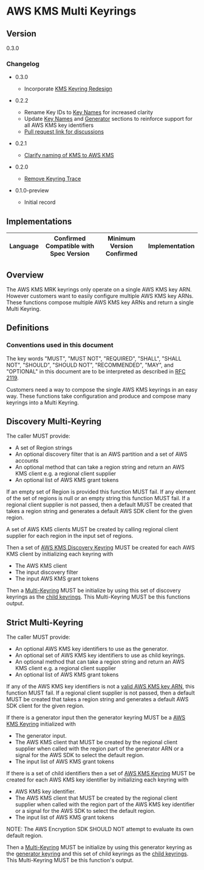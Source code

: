 [//]: # "Copyright Amazon.com Inc. or its affiliates. All Rights Reserved."
[//]: # "SPDX-License-Identifier: CC-BY-SA-4.0"

# AWS KMS Multi Keyrings

## Version

0.3.0

### Changelog

- 0.3.0

  - Incorporate [KMS Keyring Redesign](https://github.com/awslabs/aws-encryption-sdk-specification/tree/master/proposals/2020-07-01_aws-kms-keyring-redesign)

- 0.2.2

  - Rename Key IDs to [Key Names](#key-names) for increased clarity
  - Update [Key Names](#key-names) and [Generator](#generator) sections to reinforce support for all AWS KMS key identifiers
  - [Pull request link for discussions](https://github.com/awslabs/aws-encryption-sdk-specification/pull/123)

- 0.2.1

  - [Clarify naming of KMS to AWS KMS](https://github.com/awslabs/aws-encryption-sdk-specification/issues/67)

- 0.2.0

  - [Remove Keyring Trace](../changes/2020-05-13_remove-keyring-trace/change.md)

- 0.1.0-preview

  - Initial record

## Implementations

| Language | Confirmed Compatible with Spec Version | Minimum Version Confirmed | Implementation |
| -------- | -------------------------------------- | ------------------------- | -------------- |

## Overview

The AWS KMS MRK keyrings only operate on a single AWS KMS key ARN.
However customers want to easily configure multiple AWS KMS key ARNs.
These functions compose multiple AWS KMS key ARNs and return a single Multi Keyring.

## Definitions

### Conventions used in this document

The key words "MUST", "MUST NOT", "REQUIRED", "SHALL", "SHALL NOT", "SHOULD", "SHOULD NOT", "RECOMMENDED", "MAY", and "OPTIONAL"
in this document are to be interpreted as described in [RFC 2119](https://tools.ietf.org/html/rfc2119).

Customers need a way to compose the single AWS KMS keyrings in an easy way. These functions take configuration and produce and compose many keyrings into a Multi Keyring.

## Discovery Multi-Keyring

The caller MUST provide:

- A set of Region strings
- An optional discovery filter that is an AWS partition and a set of AWS accounts
- An optional method that can take a region string and return an AWS KMS client e.g. a regional client supplier
- An optional list of AWS KMS grant tokens

If an empty set of Region is provided this function MUST fail.
If any element of the set of regions is null or an empty string this function MUST fail.
If a regional client supplier is not passed, then a default MUST be created that takes a region string and generates a default AWS SDK client for the given region.

A set of AWS KMS clients MUST be created by calling regional client supplier for each region in the input set of regions.

Then a set of [AWS KMS Discovery Keyring](aws-kms-discovery-keyring.md) MUST be created for each AWS KMS client by initializing each keyring with

- The AWS KMS client
- The input discovery filter
- The input AWS KMS grant tokens

Then a [Multi-Keyring](../multi-keyring.md#inputs) MUST be initialize by using this set of discovery keyrings as the [child keyrings](../multi-keyring.md#child-keyrings).
This Multi-Keyring MUST be this functions output.

## Strict Multi-Keyring

The caller MUST provide:

- An optional AWS KMS key identifiers to use as the generator.
- An optional set of AWS KMS key identifiers to use as child keyrings.
- An optional method that can take a region string and return an AWS KMS client e.g. a regional client supplier
- An optional list of AWS KMS grant tokens

If any of the AWS KMS key identifiers is not a [valid AWS KMS key ARN](aws-kms-key-arn.md#a-valid-aws-kms-arn), this function MUST fail.
If a regional client supplier is not passed, then a default MUST be created that takes a region string and generates a default AWS SDK client for the given region.

If there is a generator input then the generator keyring MUST be a [AWS KMS Keyring](aws-kms-keyring.md) initialized with

- The generator input.
- The AWS KMS client that MUST be created by the regional client supplier
  when called with the region part of the generator ARN
  or a signal for the AWS SDK to select the default region.
- The input list of AWS KMS grant tokens

If there is a set of child identifiers then a set of [AWS KMS Keyring](aws-kms-keyring.md) MUST be created for each AWS KMS key identifier by initializing each keyring with

- AWS KMS key identifier.
- The AWS KMS client that MUST be created by the regional client supplier
  when called with the region part of the AWS KMS key identifier
  or a signal for the AWS SDK to select the default region.
- The input list of AWS KMS grant tokens

NOTE: The AWS Encryption SDK SHOULD NOT attempt to evaluate its own default region.

Then a [Multi-Keyring](../multi-keyring.md#inputs) MUST be initialize by using this generator keyring as the [generator keyring](../multi-keyring.md#generator-keyring) and this set of child keyrings as the [child keyrings](../multi-keyring.md#child-keyrings).
This Multi-Keyring MUST be this function's output.
